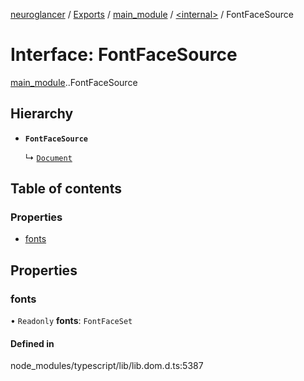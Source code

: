 [neuroglancer](../README.md) / [Exports](../modules.md) / [main\_module](../modules/main_module.md) / [<internal\>](../modules/main_module._internal_.md) / FontFaceSource

# Interface: FontFaceSource

[main_module](../modules/main_module.md).[<internal>](../modules/main_module._internal_.md).FontFaceSource

## Hierarchy

- **`FontFaceSource`**

  ↳ [`Document`](main_module._internal_.Document.md)

## Table of contents

### Properties

- [fonts](main_module._internal_.FontFaceSource.md#fonts)

## Properties

### fonts

• `Readonly` **fonts**: `FontFaceSet`

#### Defined in

node_modules/typescript/lib/lib.dom.d.ts:5387
